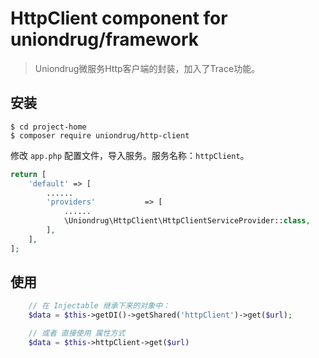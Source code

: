 # HttpClient component for uniondrug/framework

> Uniondrug微服务Http客户端的封装，加入了Trace功能。


## 安装

```shell
$ cd project-home
$ composer require uniondrug/http-client
```

修改 `app.php` 配置文件，导入服务。服务名称：`httpClient`。

```php
return [
    'default' => [
        ......
        'providers'           => [
            ......
            \Uniondrug\HttpClient\HttpClientServiceProvider::class,
        ],
    ],
];
```

## 使用

```php
    // 在 Injectable 继承下来的对象中：
    $data = $this->getDI()->getShared('httpClient')->get($url);

    // 或者 直接使用 属性方式
    $data = $this->httpClient->get($url)
```
